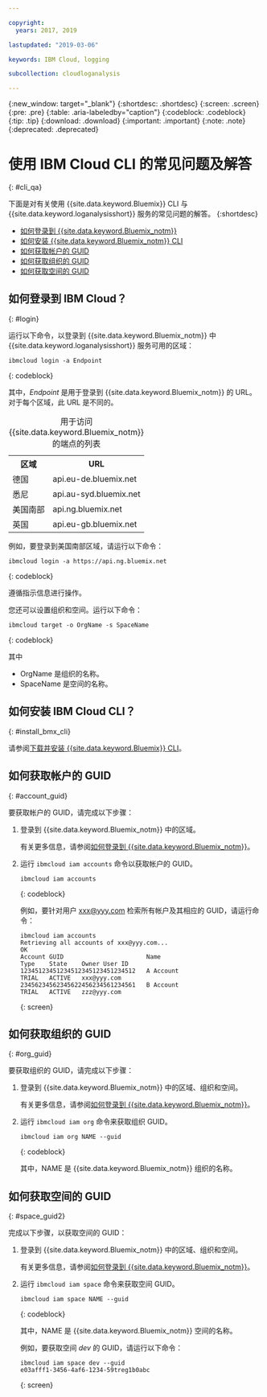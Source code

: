 ```yaml
---

copyright:
  years: 2017, 2019

lastupdated: "2019-03-06"

keywords: IBM Cloud, logging

subcollection: cloudloganalysis

---
```


{:new_window: target="_blank"}
{:shortdesc: .shortdesc}
{:screen: .screen}
{:pre: .pre}
{:table: .aria-labeledby="caption"}
{:codeblock: .codeblock}
{:tip: .tip}
{:download: .download}
{:important: .important}
{:note: .note}
{:deprecated: .deprecated}


# 使用 IBM Cloud CLI 的常见问题及解答
{: #cli_qa}

下面是对有关使用 {{site.data.keyword.Bluemix}} CLI 与 {{site.data.keyword.loganalysisshort}} 服务的常见问题的解答。
{:shortdesc}

* [如何登录到 {{site.data.keyword.Bluemix_notm}}](/docs/services/CloudLogAnalysis/qa?topic=cloudloganalysis-cli_qa#login)
* [如何安装 {{site.data.keyword.Bluemix_notm}} CLI](/docs/services/CloudLogAnalysis/qa?topic=cloudloganalysis-cli_qa#install_bmx_cli)
* [如何获取帐户的 GUID](/docs/services/CloudLogAnalysis/qa?topic=cloudloganalysis-cli_qa#account_guid)
* [如何获取组织的 GUID](/docs/services/CloudLogAnalysis/qa?topic=cloudloganalysis-cli_qa#org_guid)
* [如何获取空间的 GUID](/docs/services/CloudLogAnalysis/qa?topic=cloudloganalysis-cli_qa#space_guid)

## 如何登录到 IBM Cloud？
{: #login}

运行以下命令，以登录到 {{site.data.keyword.Bluemix_notm}} 中 {{site.data.keyword.loganalysisshort}} 服务可用的区域：

```
ibmcloud login -a Endpoint
```
{: codeblock}
	
其中，*Endpoint* 是用于登录到 {{site.data.keyword.Bluemix_notm}} 的 URL。对于每个区域，此 URL 是不同的。
	
<table>
    <caption>用于访问 {{site.data.keyword.Bluemix_notm}} 的端点的列表</caption>
	<tr>
	  <th>区域</th>
	  <th>URL</th>
	</tr>
	<tr>
	  <td>德国</td>
	  <td>api.eu-de.bluemix.net</td>
	</tr>
	<tr>
	  <td>悉尼</td>
	  <td>api.au-syd.bluemix.net</td>
	</tr>
	<tr>
	  <td>美国南部</td>
	  <td>api.ng.bluemix.net</td>
	</tr>
	<tr>
	  <td>英国</td>
	  <td>api.eu-gb.bluemix.net</td>
	</tr>
</table>

例如，要登录到美国南部区域，请运行以下命令：
	
```
ibmcloud login -a https://api.ng.bluemix.net
```
{: codeblock}

遵循指示信息进行操作。 

您还可以设置组织和空间。运行以下命令：

```
ibmcloud target -o OrgName -s SpaceName
```
{: codeblock}

其中

* OrgName 是组织的名称。
* SpaceName 是空间的名称。

	
	
## 如何安装 IBM Cloud CLI？
{: #install_bmx_cli}

请参阅[下载并安装 {{site.data.keyword.Bluemix}} CLI](/docs/cli?topic=cloud-cli-ibmcloud-cli#overview)。



## 如何获取帐户的 GUID
{: #account_guid}
	
要获取帐户的 GUID，请完成以下步骤：
	
1. 登录到 {{site.data.keyword.Bluemix_notm}} 中的区域。 

    有关更多信息，请参阅[如何登录到 {{site.data.keyword.Bluemix_notm}}](/docs/services/CloudLogAnalysis/qa?topic=cloudloganalysis-cli_qa#login)。
	
2. 运行 `ibmcloud iam accounts` 命令以获取帐户的 GUID。

    ```
	ibmcloud iam accounts
	```
	{: codeblock} 
	
	例如，要针对用户 xxx@yyy.com 检索所有帐户及其相应的 GUID，请运行命令：
	
	
	```
	ibmcloud iam accounts
	Retrieving all accounts of xxx@yyy.com...
    OK
    Account GUID                       Name                               Type    State    Owner User ID   
    12345123451234512345123451234512   A Account                          TRIAL   ACTIVE   xxx@yyy.com   
    23456234562345622456234561234561   B Account                          TRIAL   ACTIVE   zzz@yyy.com   
	```
	{: screen}

	
## 如何获取组织的 GUID
{: #org_guid}

要获取组织的 GUID，请完成以下步骤：
	
1. 登录到 {{site.data.keyword.Bluemix_notm}} 中的区域、组织和空间。 

    有关更多信息，请参阅[如何登录到 {{site.data.keyword.Bluemix_notm}}](/docs/services/CloudLogAnalysis/qa?topic=cloudloganalysis-cli_qa#login)。

2. 运行 `ibmcloud iam org` 命令来获取组织 GUID。 

    ```
    ibmcloud iam org NAME --guid
    ```
    {: codeblock}
	
    其中，NAME 是 {{site.data.keyword.Bluemix_notm}} 组织的名称。        
		
		
		
## 如何获取空间的 GUID
{: #space_guid2}
	
完成以下步骤，以获取空间的 GUID：
	

	
1. 登录到 {{site.data.keyword.Bluemix_notm}} 中的区域、组织和空间。 

    有关更多信息，请参阅[如何登录到 {{site.data.keyword.Bluemix_notm}}](/docs/services/CloudLogAnalysis/qa?topic=cloudloganalysis-cli_qa#login)。
	
2. 运行 `ibmcloud iam space` 命令来获取空间 GUID。 

    ```
    ibmcloud iam space NAME --guid
    ```
    {: codeblock}
	
    其中，NAME 是 {{site.data.keyword.Bluemix_notm}} 空间的名称。
	
     
	
    例如，要获取空间 *dev* 的 GUID，请运行以下命令：
	
    ```
    ibmcloud iam space dev --guid
    e03afff1-3456-4af6-1234-59treg1b0abc
    ```
    {: screen}




		
		
